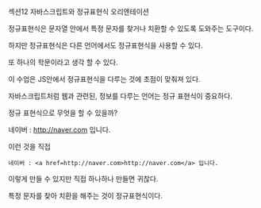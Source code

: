 섹션12 자바스크립트와 정규표현식
오리엔테이션

정규표현식은 문자열 안에서 특정 문자를 찾거나 치환할 수 있도록 도와주는 도구이다.

하지만 정규표현식은 다른 언어에서도 정규표현식을 사용할 수 있다.

또 하나의 학문이라고 생각 할 수 있다.

이 수업은 JS안에서 정규표현식을 다루는 것에 초점이 맞춰져 있다.

자바스크립트처럼 웹과 관련된, 정보를 다루는 언어는 정규 표현식이 중요하다.

정규 표현식으로 무엇을 할 수 있을까?

네이버 : http://naver.com 입니다.

이런 것을 직접 

```
네이버 : <a href=http://naver.com>http://naver.com</a> 입니다. 
```
이렇게 만들 수 있지만 직접 하나하나 만들면 귀찮다.

특정 문자를 찾아 치환을 해주는 것이 정규표현식이다.
